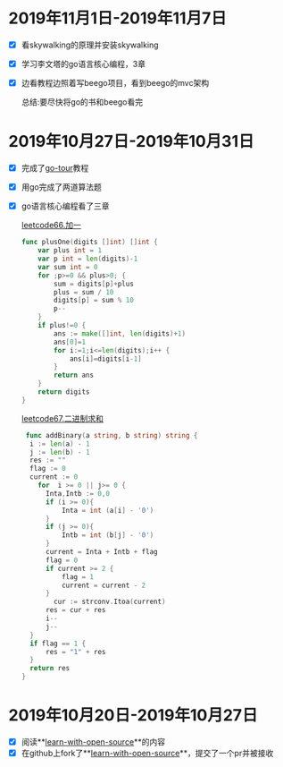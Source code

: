 # 2019年11月1日-2019年11月7日

- [x] 看skywalking的原理并安装skywalking

- [x] 学习李文塔的go语言核心编程，3章

- [x] 边看教程边照着写beego项目，看到beego的mvc架构

  总结:要尽快将go的书和beego看完

  

# 2019年10月27日-2019年10月31日

- [x] 完成了[go-tour](https://tour.go-zh.org/list)教程

- [x] 用go完成了两道算法题

- [x] go语言核心编程看了三章

  

  [leetcode66.加一](https://leetcode-cn.com/problems/plus-one/)

  ```go
  func plusOne(digits []int) []int {
      var plus int = 1
      var p int = len(digits)-1
      var sum int = 0
      for ;p>=0 && plus>0; {
          sum = digits[p]+plus
          plus = sum / 10
          digits[p] = sum % 10
          p--
      }
      if plus!=0 {
          ans := make([]int, len(digits)+1)
          ans[0]=1
          for i:=1;i<=len(digits);i++ {
              ans[i]=digits[i-1]
          }
          return ans
      }
      return digits
  }
  ```

  [leetcode67.二进制求和](https://leetcode-cn.com/problems/add-binary/)

  ```go
   func addBinary(a string, b string) string {
  	i := len(a) - 1
  	j := len(b) - 1
  	res := ""
  	flag := 0  
  	current := 0
      for  i >= 0 || j>= 0 {
  		Inta,Intb := 0,0
  		if (i >= 0){
  			Inta = int (a[i] - '0')
  		}
  		if (j >= 0){
  			Intb = int (b[j] - '0')
  		}
  		current = Inta + Intb + flag 
  		flag = 0
  		if current >= 2 {
  			flag = 1
  			current = current - 2 
  		}
          cur := strconv.Itoa(current)
  		res = cur + res
  		i--
  		j--
  	}
  	if flag == 1 {
  		res = "1" + res
  	}
  	return res
  }
  ```

# 2019年10月20日-2019年10月27日

- [x] 阅读**[learn-with-open-source](https://github.com/zhuangbiaowei/learn-with-open-source)**的内容
- [x] 在github上fork了**[learn-with-open-source](https://github.com/zhuangbiaowei/learn-with-open-source)**，提交了一个pr并被接收
